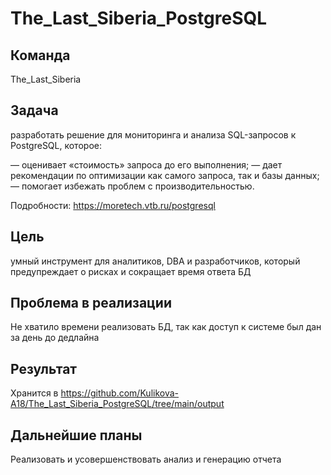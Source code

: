 # The_Last_Siberia_PostgreSQL

## Команда

The_Last_Siberia

## Задача

разработать решение для мониторинга и анализа SQL-запросов к PostgreSQL, которое: 

— оценивает «стоимость» запроса до его выполнения;
— дает рекомендации по оптимизации как самого запроса, так и базы данных;
— помогает избежать проблем с производительностью.

Подробности: https://moretech.vtb.ru/postgresql

## Цель

умный инструмент для аналитиков, DBA и разработчиков, который предупреждает о рисках и сокращает время ответа БД

## Проблема в реализации

Не хватило времени реализовать БД, так как доступ к системе был дан за день до дедлайна

## Результат

Хранится в https://github.com/Kulikova-A18/The_Last_Siberia_PostgreSQL/tree/main/output

## Дальнейшие планы

Реализовать и усовершенствовать анализ и генерацию отчета
